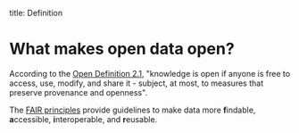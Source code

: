 title: Definition

# What makes open data open?

According to the [Open Definition 2.1](https://opendefinition.org/od/2.1/en/), "knowledge is open if anyone is free to access, use, modify, and share it - subject, at most, to measures that preserve provenance and openness".

The [FAIR principles](https://www.go-fair.org/fair-principles/) provide guidelines to make data more **f**indable, **a**ccessible, **i**nteroperable, and **r**eusable.
